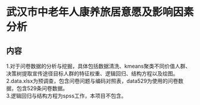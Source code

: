# 武汉市中老年人康养旅居意愿及影响因素分析
## 内容
1.对于问卷数据的分析与挖掘，具体包括数据清洗、kmeans聚类不同价值人群、决策树提取宣传途径目标人群的特征权重、逻辑回归、结构方程以及绘图。  
2.data.xlsx为预调查，包含问卷问题与编码对照表，data529为使用的问卷数据，包含529条问卷数据。  
3.逻辑回归与结构方程为spss工作，本项目不包含。  
